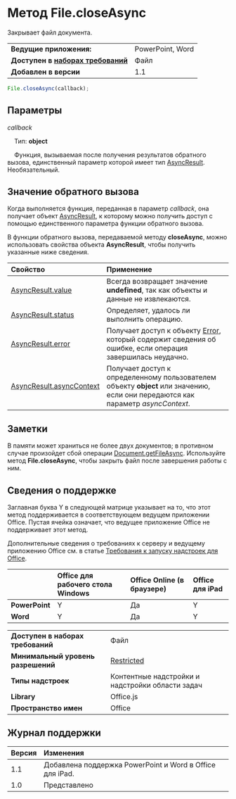 
# Метод File.closeAsync
Закрывает файл документа.

|||
|:-----|:-----|
|**Ведущие приложения:**|PowerPoint, Word|
|**Доступен в [наборах требований](../../docs/overview/specify-office-hosts-and-api-requirements.md)**|Файл|
|**Добавлен в версии**|1.1|

```js
File.closeAsync(callback);
```


## Параметры


_callback_<br/>
&nbsp;&nbsp;&nbsp;&nbsp;Тип: **object**<br/>
&nbsp;&nbsp;&nbsp;&nbsp;Функция, вызываемая после получения результатов обратного вызова, единственный параметр которой имеет тип [AsyncResult](../../reference/shared/asyncresult.md). Необязательный.
    

## Значение обратного вызова

Когда выполняется функция, переданная в параметр _callback_, она получает объект [AsyncResult](../../reference/shared/asyncresult.md), к которому можно получить доступ с помощью единственного параметра функции обратного вызова.

В функции обратного вызова, передаваемой методу **closeAsync**, можно использовать свойства объекта **AsyncResult**, чтобы получить указанные ниже сведения.



|**Свойство**|**Применение**|
|:-----|:-----|
|[AsyncResult.value](../../reference/shared/asyncresult.value.md)|Всегда возвращает значение **undefined**, так как объекты и данные не извлекаются.|
|[AsyncResult.status](../../reference/shared/asyncresult.status.md)|Определяет, удалось ли выполнить операцию.|
|[AsyncResult.error](../../reference/shared/asyncresult.error.md)|Получает доступ к объекту [Error](../../reference/shared/error.md), который содержит сведения об ошибке, если операция завершилась неудачно.|
|[AsyncResult.asyncContext](../../reference/shared/asyncresult.asynccontext.md)|Получает доступ к определенному пользователем объекту **object** или значению, если они передаются как параметр _asyncContext_.|

## Заметки

В памяти может храниться не более двух документов; в противном случае произойдет сбой операции [Document.getFileAsync](../../reference/shared/document.getfileasync.md). Используйте метод **File.closeAsync**, чтобы закрыть файл после завершения работы с ним.


## Сведения о поддержке


Заглавная буква Y в следующей матрице указывает на то, что этот метод поддерживается в соответствующем ведущем приложении Office. Пустая ячейка означает, что ведущее приложение Office не поддерживает этот метод.

Дополнительные сведения о требованиях к серверу и ведущему приложению Office см. в статье [Требования к запуску надстроек для Office](../../docs/overview/requirements-for-running-office-add-ins.md).

||**Office для рабочего стола Windows**|**Office Online (в браузере)**|**Office для iPad**|
|:-----|:-----|:-----|:-----|
|**PowerPoint**|Y|Да|Y|
|**Word**|Y|Да|Y|

|||
|:-----|:-----|
|**Доступен в наборах требований**|Файл|
|**Минимальный уровень разрешений**|[Restricted](../../docs/develop/requesting-permissions-for-api-use-in-content-and-task-pane-add-ins.md)|
|**Типы надстроек**|Контентные надстройки и надстройки области задач|
|**Library**|Office.js|
|**Пространство имен**|Office|

## Журнал поддержки



|**Версия**|**Изменения**|
|:-----|:-----|
|1.1|Добавлена поддержка PowerPoint и Word в Office для iPad.|
|1.0|Представлено|
